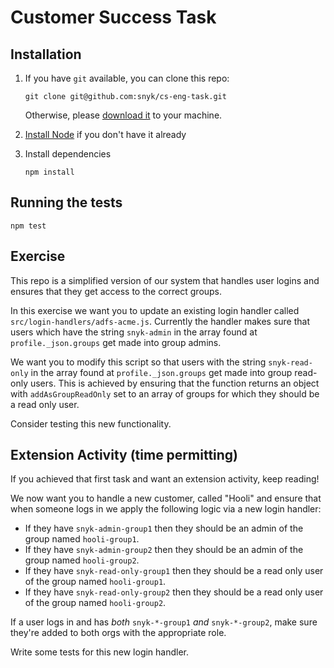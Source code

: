 # Customer Success Task

## Installation

1. If you have `git` available, you can clone this repo:
   ```
   git clone git@github.com:snyk/cs-eng-task.git
   ```

   Otherwise, please [download it](https://github.com/snyk/cs-eng-task/archive/master.zip) to your machine.

2. [Install Node](https://nodejs.org/en/download/) if you don't have it already

3. Install dependencies
   ```
   npm install
   ```

## Running the tests

```
npm test
```

## Exercise

This repo is a simplified version of our system that handles user logins and ensures that they get access to the correct groups.

In this exercise we want you to update an existing login handler called `src/login-handlers/adfs-acme.js`. Currently the handler makes sure that users which have the string `snyk-admin` in the array found at `profile._json.groups` get made into group admins.

We want you to modify this script so that users with the string `snyk-read-only` in the array found at `profile._json.groups` get made into group read-only users. This is achieved by ensuring that the function returns an object with `addAsGroupReadOnly` set to an array of groups for which they should be a read only user.

Consider testing this new functionality.

## Extension Activity (time permitting)

If you achieved that first task and want an extension activity, keep reading!

We now want you to handle a new customer, called "Hooli" and ensure that when someone logs in we apply the following logic via a new login handler:
- If they have `snyk-admin-group1` then they should be an admin of the group named `hooli-group1`.
- If they have `snyk-admin-group2` then they should be an admin of the group named `hooli-group2`.
- If they have `snyk-read-only-group1` then they should be a read only user of the group named `hooli-group1`.
- If they have `snyk-read-only-group2` then they should be a read only user of the group named `hooli-group2`.

If a user logs in and has _both_ `snyk-*-group1` _and_ `snyk-*-group2`, make sure they're added to both orgs with the appropriate role.

Write some tests for this new login handler.
